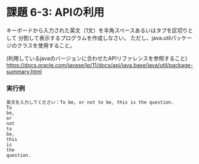 # 課題 6-3: APIの利用
キーボードから入力された英文（1文）を半角スペースあるいはタブを区切りとして
分割して表示するプログラムを作成しなさい。
ただし、java.utilパッケージのクラスを使用すること。

(利用しているjavaのバージョンに合わせたAPIリファレンスを参照すること)
https://docs.oracle.com/javase/jp/11/docs/api/java.base/java/util/package-summary.html

### 実行例
```
英文を入力してください：To be, or not to be, this is the question.
To
be,
or
not
to
be,
this
is
the
question.
```
